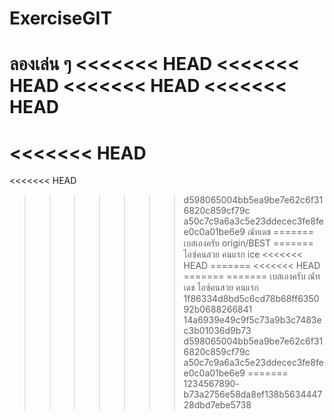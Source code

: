 ﻿# ExerciseGIT
ลองเล่น ๆ 
<<<<<<< HEAD
<<<<<<< HEAD
<<<<<<< HEAD
<<<<<<< HEAD
=======
<<<<<<< HEAD
=======
<<<<<<< HEAD
>>>>>>> d598065004bb5ea9be7e62c6f316820c859cf79c
>>>>>>> a50c7c9a6a3c5e23ddecec3fe8fee0c0a01be6e9
ณัทเดช
=======
เบสเองครับ
>>>>>>> origin/BEST
=======
ไอซ์คนสวย คนแรก
>>>>>>> ice
<<<<<<< HEAD
=======
<<<<<<< HEAD
=======
=======
เบสเองครับ
ณัทเดช
ไอซ์คนสวย คนแรก
1f86334d8bd5c6cd78b68ff635092b0688266841
>>>>>>> 14a6939e49c9f5c73a9b3c7483ec3b01036d9b73
>>>>>>> d598065004bb5ea9be7e62c6f316820c859cf79c
>>>>>>> a50c7c9a6a3c5e23ddecec3fe8fee0c0a01be6e9
=======
1234567890-
>>>>>>> b73a2756e58da8ef138b563444728dbd7ebe5738
